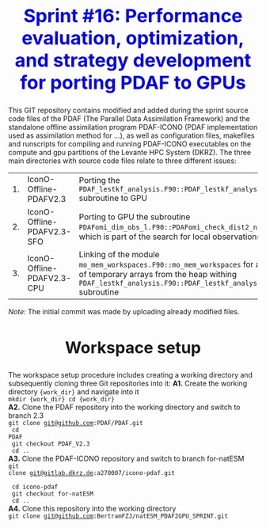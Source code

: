 <h1 style="text-align: center; color: blue; font-size: 28pt;">Sprint #16: Performance evaluation, optimization, and strategy development for porting PDAF to GPUs</h1>

This GIT repository contains modified and added during the sprint source code files of the PDAF (The Parallel Data Assimilation Framework) and
the standalone offline assimilation program PDAF-ICONO (PDAF implementation used as assimilation method for …), as well as configuration files,
makefiles and runscripts for compiling and running PDAF-ICONO executables on the compute and gpu partitions of the Levante HPC System (DKRZ).
The three main directories with source code files relate to three different issues:
<table>
<tr> <td>1.</td> <td>IconO-Offline-PDAFV2.3</td>
<td>Porting the <code>PDAF_lestkf_analysis.F90::PDAF_lestkf_analysis</code> subroutine to GPU</td>
</tr>
<tr> <td>2.</td> <td>IconO-Offline-PDAFV2.3-SFO</td>
<td> Porting to GPU the subroutine<br><code>PDAFomi_dim_obs_l.F90::PDAFomi_check_dist2_noniso_loop</code>,
which is part of the search for local observations module</td>
</tr>
<tr> <td>3.</td> <td>IconO-Offline-PDAFV2.3-CPU</td>
<td> Linking of the module <code>mo_mem_workspaces.F90::mo_mem_workspaces</code> for allocation of temporary arrays 
from the heap withing <code>PDAF_lestkf_analysis.F90::PDAF_lestkf_analysis</code> subroutine</td>
</tr>
</table>
<i>Note:</i> The initial commit was made by uploading already modified files.

<h2 style="text-align: center; font-size: 24pt">Workspace setup</h2>

The workspace setup procedure includes creating a working directory and subsequently cloning three Git repositories into it:
<b>A1.</b> Create the working directory <code>{work_dir}</code> and navigate into it<br>
<code>mkdir {work_dir}
cd {work_dir}</code>                    
<b>A2.</b> Clone the PDAF repository into the working directory and switch to branch 2.3<br>
<code>git clone git@github.com:PDAF/PDAF.git <br>
cd PDAF <br>
git checkout PDAF_V2.3 <br>
cd ..</code><br>
<b>A3.</b> Clone the PDAF-ICONO repository and switch to branch for-natESM<br>
<code>git clone git@gitlab.dkrz.de:a270007/icono-pdaf.git <br>
cd icono-pdaf <br>
git checkout for-natESM <br>
cd ..</code><br>
<b>A4.</b> Clone this repository into the working directory<br>
<code>git clone git@github.com:BertramFZJ/natESM_PDAF2GPU_SPRINT.git</code><br>

